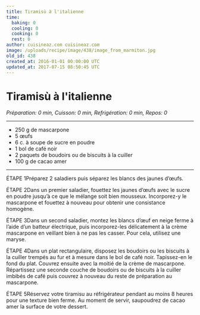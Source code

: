 ```yaml
---
title: Tiramisù à l'italienne
time:
  baking: 0
  cooling: 0
  cooking: 0
  rest: 0
author: cuisineaz.com cuisineaz.com
image: /uploads/recipe/image/438/image_from_marmiton.jpg
old_id: 438
created_at: 2016-01-01 00:00:00 UTC
updated_at: 2017-07-15 08:50:45 UTC
---
```


# Tiramisù à l'italienne

*Préparation: 0 min, Cuisson: 0 min, Refrigération: 0 min, Repos: 0*

---

- 250 g de mascarpone
- 5 œufs
- 6 c. à soupe de sucre en poudre
- 1 bol de café noir
- 2 paquets de boudoirs ou de biscuits à la cuiller
- 100 g de cacao amer

---

ÉTAPE 1Préparez 2 saladiers puis séparez les blancs des jaunes d’œufs.

ÉTAPE 2Dans un premier saladier, fouettez les jaunes d’œufs avec le sucre en poudre jusqu’à ce que le mélange soit bien mousseux. Incorporez-y le mascarpone et fouettez à nouveau pour obtenir une consistance homogène.

ÉTAPE 3Dans un second saladier, montez les blancs d’œuf en neige ferme à l’aide d’un batteur électrique, puis incorporez-les délicatement à la crème mascarpone en veillant bien à ne pas les casser. Pour cela, utilisez une maryse.

ÉTAPE 4Dans un plat rectangulaire, disposez les boudoirs ou les biscuits à la cuiller trempés au fur et à mesure dans le bol de café noir. Tapissez-en le fond du plat. Couvrez ensuite avec la moitié de la crème de mascarpone. Répartissez une seconde couche de boudoirs ou de biscuits à la cuiller imbibés de café puis couvrez à nouveau du reste de préparation au mascarpone.

ÉTAPE 5Réservez votre tiramisu au réfrigérateur pendant au moins 8 heures pour une texture bien ferme. Au moment de servir, saupoudrez de cacao amer la surface de votre dessert.
